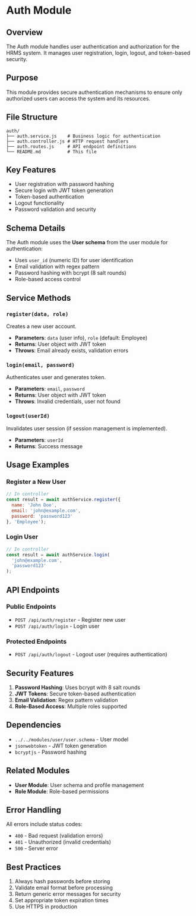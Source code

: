 # Auth Module

## Overview
The Auth module handles user authentication and authorization for the HRMS system. It manages user registration, login, logout, and token-based security.

## Purpose
This module provides secure authentication mechanisms to ensure only authorized users can access the system and its resources.

## File Structure
```
auth/
├── auth.service.js    # Business logic for authentication
├── auth.controller.js # HTTP request handlers
├── auth.routes.js     # API endpoint definitions
└── README.md          # This file
```

## Key Features
- User registration with password hashing
- Secure login with JWT token generation
- Token-based authentication
- Logout functionality
- Password validation and security

## Schema Details
The Auth module uses the **User schema** from the user module for authentication:
- Uses `user_id` (numeric ID) for user identification
- Email validation with regex pattern
- Password hashing with bcrypt (8 salt rounds)
- Role-based access control

## Service Methods

### `register(data, role)`
Creates a new user account.
- **Parameters**: `data` (user info), `role` (default: Employee)
- **Returns**: User object with JWT token
- **Throws**: Email already exists, validation errors

### `login(email, password)`
Authenticates user and generates token.
- **Parameters**: `email`, `password`
- **Returns**: User object with JWT token
- **Throws**: Invalid credentials, user not found

### `logout(userId)`
Invalidates user session (if session management is implemented).
- **Parameters**: `userId`
- **Returns**: Success message

## Usage Examples

### Register a New User
```javascript
// In controller
const result = await authService.register({
  name: 'John Doe',
  email: 'john@example.com',
  password: 'password123'
}, 'Employee');
```

### Login User
```javascript
// In controller
const result = await authService.login(
  'john@example.com',
  'password123'
);
```

## API Endpoints

### Public Endpoints
- `POST /api/auth/register` - Register new user
- `POST /api/auth/login` - Login user

### Protected Endpoints
- `POST /api/auth/logout` - Logout user (requires authentication)

## Security Features
1. **Password Hashing**: Uses bcrypt with 8 salt rounds
2. **JWT Tokens**: Secure token-based authentication
3. **Email Validation**: Regex pattern validation
4. **Role-Based Access**: Multiple roles supported

## Dependencies
- `../../modules/user/user.schema` - User model
- `jsonwebtoken` - JWT token generation
- `bcryptjs` - Password hashing

## Related Modules
- **User Module**: User schema and profile management
- **Role Module**: Role-based permissions

## Error Handling
All errors include status codes:
- `400` - Bad request (validation errors)
- `401` - Unauthorized (invalid credentials)
- `500` - Server error

## Best Practices
1. Always hash passwords before storing
2. Validate email format before processing
3. Return generic error messages for security
4. Set appropriate token expiration times
5. Use HTTPS in production
